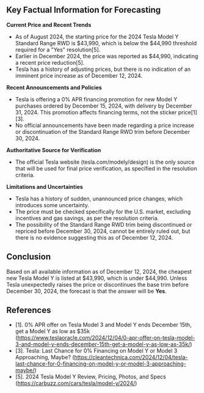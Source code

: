 ## Key Factual Information for Forecasting

**Current Price and Recent Trends**
- As of August 2024, the starting price for the 2024 Tesla Model Y Standard Range RWD is $43,990, which is below the $44,990 threshold required for a "Yes" resolution[5].
- Earlier in December 2024, the price was reported as $44,990, indicating a recent price reduction[5].
- Tesla has a history of adjusting prices, but there is no indication of an imminent price increase as of December 12, 2024.

**Recent Announcements and Policies**
- Tesla is offering a 0% APR financing promotion for new Model Y purchases ordered by December 15, 2024, with delivery by December 31, 2024. This promotion affects financing terms, not the sticker price[1][3].
- No official announcements have been made regarding a price increase or discontinuation of the Standard Range RWD trim before December 30, 2024.

**Authoritative Source for Verification**
- The official Tesla website (tesla.com/modely/design) is the only source that will be used for final price verification, as specified in the resolution criteria.

**Limitations and Uncertainties**
- Tesla has a history of sudden, unannounced price changes, which introduces some uncertainty.
- The price must be checked specifically for the U.S. market, excluding incentives and gas savings, as per the resolution criteria.
- The possibility of the Standard Range RWD trim being discontinued or repriced before December 30, 2024, cannot be entirely ruled out, but there is no evidence suggesting this as of December 12, 2024.

## Conclusion

Based on all available information as of December 12, 2024, the cheapest new Tesla Model Y is listed at $43,990, which is under $44,990. Unless Tesla unexpectedly raises the price or discontinues the base trim before December 30, 2024, the forecast is that the answer will be **Yes**.

## References

- [1]. 0% APR offer on Tesla Model 3 and Model Y ends December 15th, get a Model Y as low as $35k (https://www.teslaoracle.com/2024/12/04/0-apr-offer-on-tesla-model-3-and-model-y-ends-december-15th-get-a-model-y-as-low-as-35k/)
- [3]. Tesla: Last Chance for 0% Financing on Model Y or Model 3 Approaching, Maybe? (https://cleantechnica.com/2024/12/04/tesla-last-chance-for-0-financing-on-model-y-or-model-3-approaching-maybe/)
- [5]. 2024 Tesla Model Y Review, Pricing, Photos, and Specs (https://carbuzz.com/cars/tesla/model-y/2024/)